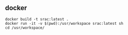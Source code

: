 

## docker
```
docker build -t srac:latest .
docker run -it -v $(pwd):/usr/workspace srac:latest sh
cd /usr/workspace/
```